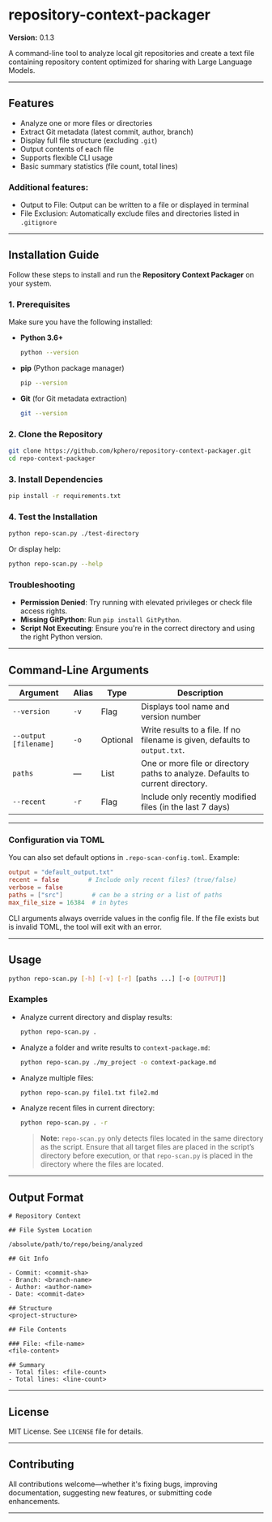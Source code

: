 # repository-context-packager

**Version:** 0.1.3

A command-line tool to analyze local git repositories and create a text file containing repository content optimized for sharing with Large Language Models.

---

## Features

- Analyze one or more files or directories
- Extract Git metadata (latest commit, author, branch)
- Display full file structure (excluding `.git`)
- Output contents of each file
- Supports flexible CLI usage
- Basic summary statistics (file count, total lines)

### Additional features:

- Output to File: Output can be written to a file or displayed in terminal
- File Exclusion: Automatically exclude files and directories listed in `.gitignore`

---

## Installation Guide

Follow these steps to install and run the **Repository Context Packager** on your system.

### 1. Prerequisites

Make sure you have the following installed:

- **Python 3.6+**

  ```bash
  python --version
  ```

- **pip** (Python package manager)

  ```bash
  pip --version
  ```

- **Git** (for Git metadata extraction)
  ```bash
  git --version
  ```

### 2. Clone the Repository

```bash
git clone https://github.com/kphero/repository-context-packager.git
cd repo-context-packager
```

### 3. Install Dependencies

```bash
pip install -r requirements.txt
```

### 4. Test the Installation

```bash
python repo-scan.py ./test-directory
```

Or display help:

```bash
python repo-scan.py --help
```

### Troubleshooting

- **Permission Denied**: Try running with elevated privileges or check file access rights.
- **Missing GitPython**: Run `pip install GitPython`.
- **Script Not Executing**: Ensure you're in the correct directory and using the right Python version.

---

## Command-Line Arguments

| Argument              | Alias | Type     | Description                                                                    |
| --------------------- | ----- | -------- | ------------------------------------------------------------------------------ |
| `--version`           | `-v`  | Flag     | Displays tool name and version number                                          |
| `--output [filename]` | `-o`  | Optional | Write results to a file. If no filename is given, defaults to `output.txt`.    |
| `paths`               | —     | List     | One or more file or directory paths to analyze. Defaults to current directory. |
| `--recent`            | `-r`  | Flag     | Include only recently modified files (in the last 7 days)                      |

---

### Configuration via TOML

You can also set default options in `.repo-scan-config.toml`. Example:

```toml
output = "default_output.txt"
recent = false        # Include only recent files? (true/false)
verbose = false
paths = ["src"]        # can be a string or a list of paths
max_file_size = 16384  # in bytes
```
CLI arguments always override values in the config file. If the file exists but is invalid TOML, the tool will exit with an error.

---

## Usage

```bash
python repo-scan.py [-h] [-v] [-r] [paths ...] [-o [OUTPUT]]
```

### Examples

- Analyze current directory and display results:

  ```bash
  python repo-scan.py .
  ```

- Analyze a folder and write results to `context-package.md`:

  ```bash
  python repo-scan.py ./my_project -o context-package.md
  ```

- Analyze multiple files:

  ```bash
  python repo-scan.py file1.txt file2.md
  ```

- Analyze recent files in current directory:

  ```bash
  python repo-scan.py . -r
  ```

  > **Note:** `repo-scan.py` only detects files located in the same directory as the script. Ensure that all target files are placed in the script’s directory before execution, or that `repo-scan.py` is placed in the directory where the files are located.

---

## Output Format

```
# Repository Context

## File System Location

/absolute/path/to/repo/being/analyzed

## Git Info

- Commit: <commit-sha>
- Branch: <branch-name>
- Author: <author-name>
- Date: <commit-date>

## Structure
<project-structure>

## File Contents

### File: <file-name>
<file-content>

## Summary
- Total files: <file-count>
- Total lines: <line-count>
```

---

## License

MIT License. See `LICENSE` file for details.

---

## Contributing

All contributions welcome—whether it's fixing bugs, improving documentation, suggesting new features, or submitting code enhancements.

---
